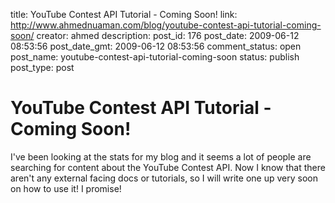 title: YouTube Contest API Tutorial - Coming Soon!
link: http://www.ahmednuaman.com/blog/youtube-contest-api-tutorial-coming-soon/
creator: ahmed
description: 
post_id: 176
post_date: 2009-06-12 08:53:56
post_date_gmt: 2009-06-12 08:53:56
comment_status: open
post_name: youtube-contest-api-tutorial-coming-soon
status: publish
post_type: post

# YouTube Contest API Tutorial - Coming Soon!

I've been looking at the stats for my blog and it seems a lot of people are searching for content about the YouTube Contest API. Now I know that there aren't any external facing docs or tutorials, so I will write one up very soon on how to use it! I promise!